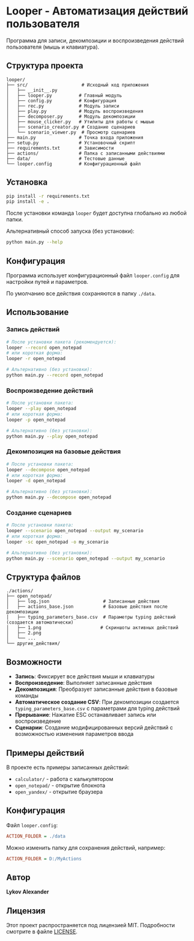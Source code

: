 # Looper - Автоматизация действий пользователя

Программа для записи, декомпозиции и воспроизведения действий пользователя (мышь и клавиатура).

## Структура проекта

```
looper/
├── src/                    # Исходный код приложения
│   ├── __init__.py
│   ├── looper.py          # Главный модуль
│   ├── config.py          # Конфигурация
│   ├── rec.py             # Модуль записи
│   ├── play.py            # Модуль воспроизведения
│   ├── decomposer.py      # Модуль декомпозиции
│   ├── mouse_clicker.py   # Утилиты для работы с мышью
│   ├── scenario_creator.py # Создание сценариев
│   └── scenario_viewer.py  # Просмотр сценариев
├── main.py                # Точка входа приложения
├── setup.py               # Установочный скрипт
├── requirements.txt       # Зависимости
├── actions/               # Папка с записанными действиями
├── data/                  # Тестовые данные
└── looper.config          # Конфигурационный файл
```

## Установка

```bash
pip install -r requirements.txt
pip install -e .
```

После установки команда `looper` будет доступна глобально из любой папки.

Альтернативный способ запуска (без установки):
```bash
python main.py --help
```

## Конфигурация

Программа использует конфигурационный файл `looper.config` для настройки путей и параметров.

По умолчанию все действия сохраняются в папку `./data`.

## Использование

### Запись действий
```bash
# После установки пакета (рекомендуется):
looper --record open_notepad
# или короткая форма:
looper -r open_notepad

# Альтернативно (без установки):
python main.py --record open_notepad
```

### Воспроизведение действий
```bash
# После установки пакета:
looper --play open_notepad
# или короткая форма:
looper -p open_notepad

# Альтернативно (без установки):
python main.py --play open_notepad
```

### Декомпозиция на базовые действия
```bash
# После установки пакета:
looper --decompose open_notepad
# или короткая форма:
looper -d open_notepad

# Альтернативно (без установки):
python main.py --decompose open_notepad
```

### Создание сценариев
```bash
# После установки пакета:
looper --scenario open_notepad --output my_scenario
# или короткая форма:
looper -sc open_notepad -o my_scenario

# Альтернативно (без установки):
python main.py --scenario open_notepad --output my_scenario
```

## Структура файлов

```
./actions/
├── open_notepad/
│   ├── log.json                    # Записанные действия
│   ├── actions_base.json           # Базовые действия после декомпозиции
│   ├── typing_parameters_base.csv  # Параметры typing действий (создается автоматически)
│   ├── 1.png                      # Скриншоты активных действий
│   ├── 2.png
│   └── ...
└── другие_действия/
```

## Возможности

- **Запись**: Фиксирует все действия мыши и клавиатуры
- **Воспроизведение**: Выполняет записанные действия
- **Декомпозиция**: Преобразует записанные действия в базовые команды
- **Автоматическое создание CSV**: При декомпозиции создается `typing_parameters_base.csv` с параметрами для typing действий
- **Прерывание**: Нажатие ESC останавливает запись или воспроизведение
- **Сценарии**: Создание модифицированных версий действий с возможностью изменения параметров ввода

## Примеры действий

В проекте есть примеры записанных действий:
- `calculator/` - работа с калькулятором
- `open_notepad/` - открытие блокнота
- `open_yandex/` - открытие браузера

## Конфигурация

Файл `looper.config`:
```ini
ACTION_FOLDER = ./data
```

Можно изменить папку для сохранения действий, например:
```ini
ACTION_FOLDER = D:/MyActions
```

## Автор

**Lykov Alexander**

## Лицензия

Этот проект распространяется под лицензией MIT. Подробности смотрите в файле [LICENSE](LICENSE).
